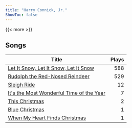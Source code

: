 ```yaml
---
title: "Harry Connick, Jr."
ShowToc: false
---
```


{{< more >}}

## Songs
Title | Plays 
----- | -----: 
[Let It Snow, Let It Snow, Let It Snow](/songs/let-it-snow-let-it-snow-let-it-snow) | 588
[Rudolph the Red-Nosed Reindeer](/songs/rudolph-the-red-nosed-reindeer) | 529
[Sleigh Ride](/songs/sleigh-ride) | 12
[It's the Most Wonderful Time of the Year](/songs/its-the-most-wonderful-time-of-the-year) | 7
[This Christmas](/songs/this-christmas) | 2
[Blue Christmas](/songs/blue-christmas) | 1
[When My Heart Finds Christmas](/songs/when-my-heart-finds-christmas) | 1

